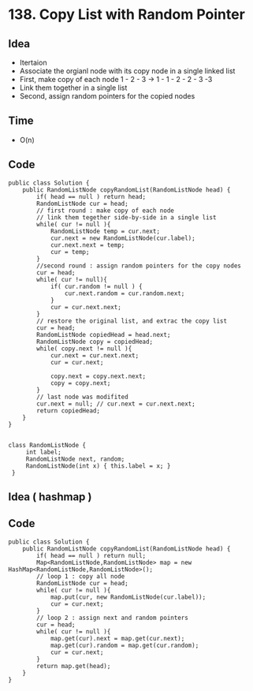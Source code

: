 # 138. Copy List with Random Pointer

## Idea 
* Itertaion 
* Associate the orgianl node with its copy node in a single linked list
* First, make copy of each node 1 - 2 - 3 -> 1 - 1 - 2 - 2 - 3 -3 
* Link them together in a single list
* Second, assign random pointers for the copied nodes

## Time 
* O(n)

## Code

```
public class Solution {
    public RandomListNode copyRandomList(RandomListNode head) {
        if( head == null ) return head;
        RandomListNode cur = head;
        // first round : make copy of each node
        // link them tegether side-by-side in a single list
        while( cur != null ){
            RandomListNode temp = cur.next;
            cur.next = new RandomListNode(cur.label);
            cur.next.next = temp;
            cur = temp;
        }
        //second round : assign random pointers for the copy nodes 
        cur = head;
        while( cur != null){
            if( cur.random != null ) {
                cur.next.random = cur.random.next;
            }
            cur = cur.next.next;
        }
        // restore the original list, and extrac the copy list
        cur = head;
        RandomListNode copiedHead = head.next;
        RandomListNode copy = copiedHead;
        while( copy.next != null ){
            cur.next = cur.next.next;
            cur = cur.next;
            
            copy.next = copy.next.next;
            copy = copy.next;
        }
        // last node was modifited 
        cur.next = null; // cur.next = cur.next.next;
        return copiedHead;
    }
}


class RandomListNode {
     int label;
     RandomListNode next, random;
     RandomListNode(int x) { this.label = x; }
 }
```

## Idea ( hashmap )

## Code 

```
public class Solution {
    public RandomListNode copyRandomList(RandomListNode head) {
        if( head == null ) return null;
        Map<RandomListNode,RandomListNode> map = new HashMap<RandomListNode,RandomListNode>();
        // loop 1 : copy all node
        RandomListNode cur = head;
        while( cur != null ){
            map.put(cur, new RandomListNode(cur.label));
            cur = cur.next;
        }
        // loop 2 : assign next and random pointers
        cur = head;
        while( cur != null ){
            map.get(cur).next = map.get(cur.next);
            map.get(cur).random = map.get(cur.random);
            cur = cur.next;
        }
        return map.get(head);
    }
}
```
